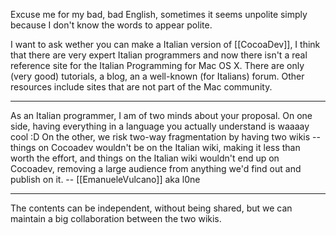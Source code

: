 Excuse me for my bad, bad English, sometimes it seems unpolite simply because I don't know the words to appear polite.

I want to ask wether you can make a Italian version of [[CocoaDev]], I think that there are very expert Italian programmers and now there isn't a real reference site for the Italian Programming for Mac OS X. There are only (very good) tutorials, a blog, an a well-known (for Italians) forum. Other resources include sites that are not part of the Mac community.

----

As an Italian programmer, I am of two minds about your proposal. On one side, having everything in a language you actually understand is waaaay cool :D On the other, we risk two-way fragmentation by having two wikis -- things on Cocoadev wouldn't be on the Italian wiki, making it less than worth the effort, and things on the Italian wiki wouldn't end up on Cocoadev, removing a large audience from anything we'd find out and publish on it. -- [[EmanueleVulcano]] aka l0ne

----

The contents can be independent, without being shared, but we can maintain a big collaboration between the two wikis.